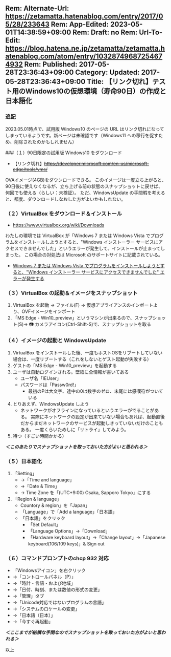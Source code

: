 Rem: Alternate-Url: https://zetamatta.hatenablog.com/entry/2017/05/28/233643
Rem: App-Edited: 2023-05-01T14:38:59+09:00
Rem: Draft: no
Rem: Url-To-Edit: https://blog.hatena.ne.jp/zetamatta/zetamatta.hatenablog.com/atom/entry/10328749687254674932
Rem: Published: 2017-05-28T23:36:43+09:00
Category:
Updated: 2017-05-28T23:36:43+09:00
Title: 【リンク切れ】テスト用のWindows10の仮想環境（寿命90日）の作成と日本語化
---
### 追記

2023.05.01時点で、試用版 Windows10 のページの URL はリンク切れになってしまっているようです。新ページは未確認です（Windows11 への移行を促すため、削除されたのかもしれません）

###（１）90日限定の試用版 Windows10 をダウンロード

* 【リンク切れ】~~https://developer.microsoft.com/en-us/microsoft-edge/tools/vms/~~

OVAイメージ(4GB)をダウンロードできる。
このイメージは一度立ち上がると、90日後に使えなくなるが、立ち上げる前の状態のスナップショットに戻せば、何回でも使える（らしい：未検証）。
ただ、WindowsUpdate の手間暇を考えると、都度、ダウンロードしなおした方がよいかもしれない。

### （２）VirtualBox をダウンロード＆インストール

* https://www.virtualbox.org/wiki/Downloads

わたしの環境では VirtualBox が「Windows 7 または Windows Vista でプログラムをインストールしようとすると、"Windows インストーラー サービスにアクセスできませんでした」というエラーが発生して、インストールが止まってしまった。
この場合の対処法は Microsoft のサポートサイトに記載されている。

* [Windows 7 または Windows Vista でプログラムをインストールしようとすると、"Windows インストーラー サービスにアクセスできませんでした" エラーが発生する](https://support.microsoft.com/ja-jp/help/2642495/-the-windows-installer-service-could-not-be-accessed-error-when-you-try-to-install-a-program-in-windows-7-or-windows-vista)

### （３）VirtualBox の起動＆イメージをスナップショット

1. VirtualBox を起動 → ファイル(F) → 仮想アプライアンスのインポートより、OVFイメージをインポート
2. 「MS Edge - Win10_preview」というマシンが出来るので、スナップショット(S)→ 📷 カメラアイコン(Ctrl-Shift-S)で、スナップショットを取る

### （４）イメージの起動と WindowsUpdate

1. VirtualBox をインストールした後、一度もホストOSをリブートしていない場合は、一度リブートする（これをしないとゲスト起動が失敗する）
2. ゲストの「MS Edge - Win10_preview」を起動する
3. ユーザは自動ログインされる。壁紙に全情報が書いてある
    * ユーザ名「IEUser」
    * パスワードは「Passw0rd!」
        * 最初のPは大文字、途中の0は数字のゼロ、末尾には感嘆符がついている
4. とりあえず、WindowsUpdate しよう
     * ネットワークがオフラインになっているというエラーがでることがある。
    実際にネットワークの設定が出来ていない場合もあれば、起動直後だからまだネットワークのサービスが起動しきっていないだけのこともある。
    一度くらいためしに「リトライ」してみよう。
5. 待つ（すごい時間かかる）

***＜このあたりでスナップショットを取っておいた方がよいと思われる＞***

### （５）日本語化

1.  「Setting」
    * →「Time and language」
    * →「Date & Time」
    * → Time Zone を「(UTC+9:00) Osaka, Sapporo Tokyo」にする
2. 「Region & language」
    * Countory & region」を「Japan」
    * 「Language」で「Add a language」「日本語」
    * 「日本語」をクリック
        * 「Set Default」
        * 「Language Options」→「Download」
        * 「Hardware keyboard layout」→「Change layout」→「Japanese keyboard(106/109 keys)」& Sign out

### （６）コマンドプロンプトのchcp 932 対応

* 「Windowsアイコン」を右クリック 
* →「コントロールパネル（P）」
* →「時計・言語・および地域」
* →「日付、時刻、または数値の形式の変更」
* →「管理」タブ
* →「Unicode対応ではないプログラムの言語」
* →「システムのロケールの変更」
* →「日本語（日本）」
* →「今すぐ再起動」

***＜ここまでが結構な手間なのでスナップショットを取っておいた方がよいと思われる＞***

以上